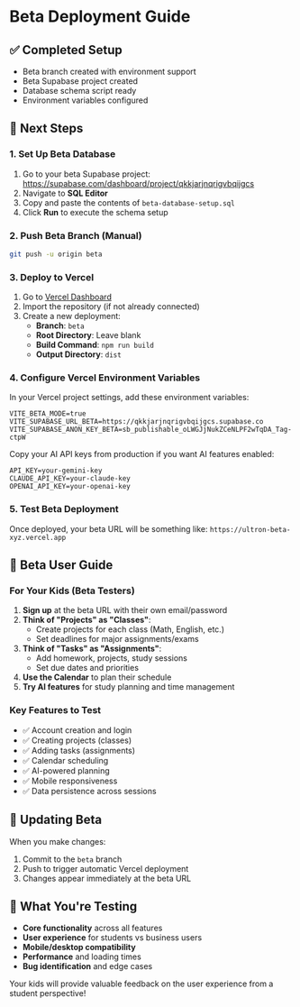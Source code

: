 # Beta Deployment Guide

## ✅ Completed Setup
- Beta branch created with environment support
- Beta Supabase project created
- Database schema script ready
- Environment variables configured

## 🚀 Next Steps

### 1. Set Up Beta Database
1. Go to your beta Supabase project: https://supabase.com/dashboard/project/qkkjarjnqrigvbqijgcs
2. Navigate to **SQL Editor**
3. Copy and paste the contents of `beta-database-setup.sql`
4. Click **Run** to execute the schema setup

### 2. Push Beta Branch (Manual)
```bash
git push -u origin beta
```

### 3. Deploy to Vercel
1. Go to [Vercel Dashboard](https://vercel.com/dashboard)
2. Import the repository (if not already connected)
3. Create a new deployment:
   - **Branch**: `beta`
   - **Root Directory**: Leave blank
   - **Build Command**: `npm run build`
   - **Output Directory**: `dist`

### 4. Configure Vercel Environment Variables
In your Vercel project settings, add these environment variables:

```
VITE_BETA_MODE=true
VITE_SUPABASE_URL_BETA=https://qkkjarjnqrigvbqijgcs.supabase.co
VITE_SUPABASE_ANON_KEY_BETA=sb_publishable_oLWGJjNukZCeNLPF2wTqDA_Tag-ctpW
```

Copy your AI API keys from production if you want AI features enabled:
```
API_KEY=your-gemini-key
CLAUDE_API_KEY=your-claude-key
OPENAI_API_KEY=your-openai-key
```

### 5. Test Beta Deployment
Once deployed, your beta URL will be something like:
`https://ultron-beta-xyz.vercel.app`

## 👥 Beta User Guide

### For Your Kids (Beta Testers)
1. **Sign up** at the beta URL with their own email/password
2. **Think of "Projects" as "Classes"**:
   - Create projects for each class (Math, English, etc.)
   - Set deadlines for major assignments/exams
3. **Think of "Tasks" as "Assignments"**:
   - Add homework, projects, study sessions
   - Set due dates and priorities
4. **Use the Calendar** to plan their schedule
5. **Try AI features** for study planning and time management

### Key Features to Test
- ✅ Account creation and login
- ✅ Creating projects (classes)
- ✅ Adding tasks (assignments)
- ✅ Calendar scheduling
- ✅ AI-powered planning
- ✅ Mobile responsiveness
- ✅ Data persistence across sessions

## 🔄 Updating Beta
When you make changes:
1. Commit to the `beta` branch
2. Push to trigger automatic Vercel deployment
3. Changes appear immediately at the beta URL

## 🎯 What You're Testing
- **Core functionality** across all features
- **User experience** for students vs business users
- **Mobile/desktop compatibility**
- **Performance** and loading times
- **Bug identification** and edge cases

Your kids will provide valuable feedback on the user experience from a student perspective!